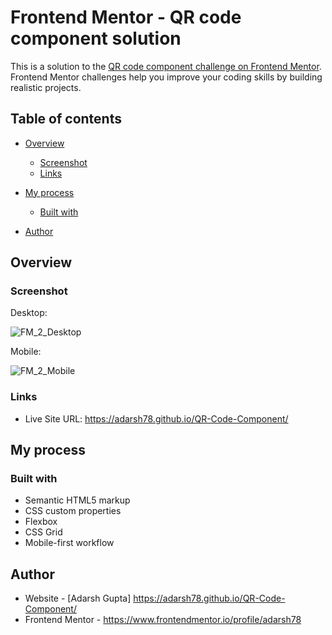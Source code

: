 # Frontend Mentor - QR code component solution

This is a solution to the [QR code component challenge on Frontend Mentor](https://www.frontendmentor.io/challenges/qr-code-component-iux_sIO_H). Frontend Mentor challenges help you improve your coding skills by building realistic projects. 

## Table of contents

- [Overview](#overview)
  - [Screenshot](#screenshot)
  - [Links](#links)
- [My process](#my-process)
  - [Built with](#built-with)
  
- [Author](#author)

## Overview

### Screenshot

Desktop:

![FM_2_Desktop](https://user-images.githubusercontent.com/64201509/218061439-a974d0d6-3f94-4ebe-91fa-ddc1a44c9c27.png)

Mobile:

![FM_2_Mobile](https://user-images.githubusercontent.com/64201509/218061518-5b48f371-9b7e-427b-b904-d6820e78314a.png)


### Links

- Live Site URL: https://adarsh78.github.io/QR-Code-Component/

## My process

### Built with

- Semantic HTML5 markup
- CSS custom properties
- Flexbox
- CSS Grid
- Mobile-first workflow


## Author

- Website - [Adarsh Gupta] https://adarsh78.github.io/QR-Code-Component/
- Frontend Mentor -  https://www.frontendmentor.io/profile/adarsh78

